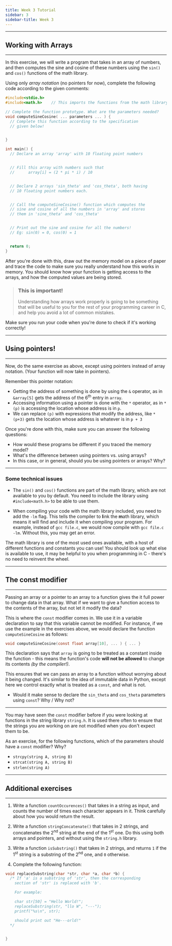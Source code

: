 ```yaml
---
title: Week 3 Tutorial
sidebar: 3
sidebar-title: Week 3
---
```


---

## Working with Arrays

---

In this exercise, we will write a program that takes in an array of numbers, and then computes the sine and cosine of these numbers using the `sin()` and `cos()` functions of the math library.

Using only *array notation* (no pointers for now), complete the following code according to the given comments:

```c
#include<stdio.h>
#include<math.h>    // This imports the functions from the math library

// Complete the function prototype. What are the parameters needed?
void computeSineCosine( ... parameters ... ) {
  // Complete this function according to the specification
  // given below!


}

int main() {
  // Declare an array 'array' with 10 floating point numbers


  // Fill this array with numbers such that
  //      array[i] = (2 * pi * i) / 10


  // Declare 2 arrays 'sin_theta' and 'cos_theta', both having
  // 10 floating point numbers each.


  // Call the computeSineCosine() function which computes the
  // sine and cosine of all the numbers in 'array' and stores
  // them in 'sine_theta' and 'cos_theta'


  // Print out the sine and cosine for all the numbers!
  // Eg: sin(0) = 0, cos(0) = 1


  return 0;
}

```

After you're done with this, draw out the memory model on a piece of paper and trace the code to make sure you really understand how this works in memory. You should know how your function is getting access to the arrays, and how the computed values are being stored.

> ### This is important!
>
> Understanding how arrays work properly is going to be something that will be useful to you for the rest of your programming career in C, and help you avoid a lot of common mistakes.

Make sure you run your code when you're done to check if it's working correctly!

---
## Using pointers!
---

Now, do the same exercise as above, except using pointers instead of array notation. (Your function will now take in pointers).

Remember this pointer notation:
- Getting the address of something is done by using the `&` operator, as in `&array[5]` gets the address of the 6<sup>th</sup> entry in `array`.
- Accessing information using a pointer is done with the `*` operator, as in `*(p)` is accessing the location whose address is in `p`.
- We can replace `(p)` with expressions that modify the address, like `*(p+3)` gets the location whose address is whatever is in `p + 3`

Once you're done with this, make sure you can answer the following questions:
- How would these programs be different if you traced the memory model?
- What's the difference between using pointers vs. using arrays?
- In this case, or in general, should you be using pointers or arrays? Why?

---
### **Some technical issues**

- The `sin()` and `cos()` functions are part of the math library, which are not available to you by default. You need to include the library using `#include<math.h>` to be able to use them.

- When compiling your code with the math library included, you need to add the `-lm` flag. This tells the compiler to **l**ink the **m**ath library, which means it will find and include it when compiling your program. For example, instead of `gcc file.c`, we would now compile with `gcc file.c -lm`. Without this, you may get an error.


The math library is one of the most used ones available, with a host of different functions and constants you can use! You should look up what else is available to use, it may be helpful to you when programming in C - there's no need to reinvent the wheel.

---
## The const modifier
---

Passing an array or a pointer to an array to a function gives the it full power to change data in that array. What if we want to give a function access to the contents of the array, but not let it modify the data?

This is where the `const` modifier comes in. We use it in a variable declaration to say that this variable cannot be modified. For instance, if we use the example in the exercises above, we would declare the function `computeSineCosine` as follows:

```c
void computeSineCosine(const float array[10], ... ) { ... }
```


This declaration says that `array` is going to be treated as a constant inside the function - this means the function's code **will not be allowed** to change its contents *(by the compiler!)*. 

This ensures that we can pass an array to a function without worrying about it being changed. It's similar to the idea of immutable data in Python, except here we control exactly what is treated as a `const`, and what is not.

- Would it make sense to declare the `sin_theta` and `cos_theta` parameters using `const`? Why / Why not?

---

You may have seen the `const` modifier before if you were looking at functions in the string library `string.h`. It is used there often to ensure that the strings you are working on are not modified when you don't expect them to be.

As an exercise, for the following functions, which of the parameters should have a `const` modifier? Why?

- `strcpy(string A, string B)`
- `strcat(string A, string B)`
- `strlen(string A)`

---
## Additional exercises
---

1. Write a function `countOccurences()` that takes in a string as input, and counts the number of times each character appears in it. Think carefully about how you would return the result.

2. Write a function `stringConcatenate()` that takes in 2 strings, and concatenates the 2<sup>nd</sup> string at the end of the 1<sup>st</sup> one. Do this using both arrays and pointers, and without using the `string.h` library.

3. Write a function `isSubstring()` that takes in 2 strings, and returns `1` if the 1<sup>st</sup> string is a substring of the 2<sup>nd</sup> one, and `0` otherwise.

4. Complete the following function:

```c
void replaceSubstring(char *str, char *a, char *b) {
  /* If 'a' is a substring of 'str', then the corresponding 
    section of 'str' is replaced with 'b'.

    For example:

    char str[50] = "Hello World!";
    replaceSubstring(str, "llo W", "---");
    printf("%s\n", str);

    should print out "He---orld!"
  */


}
```